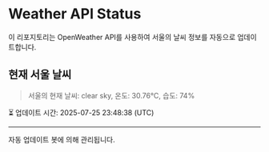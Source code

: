 
# Weather API Status

이 리포지토리는 OpenWeather API를 사용하여 서울의 날씨 정보를 자동으로 업데이트합니다.

## 현재 서울 날씨
> 서울의 현재 날씨: clear sky, 온도: 30.76°C, 습도: 74%

⏳ 업데이트 시간: 2025-07-25 23:48:38 (UTC)

---
자동 업데이트 봇에 의해 관리됩니다.
